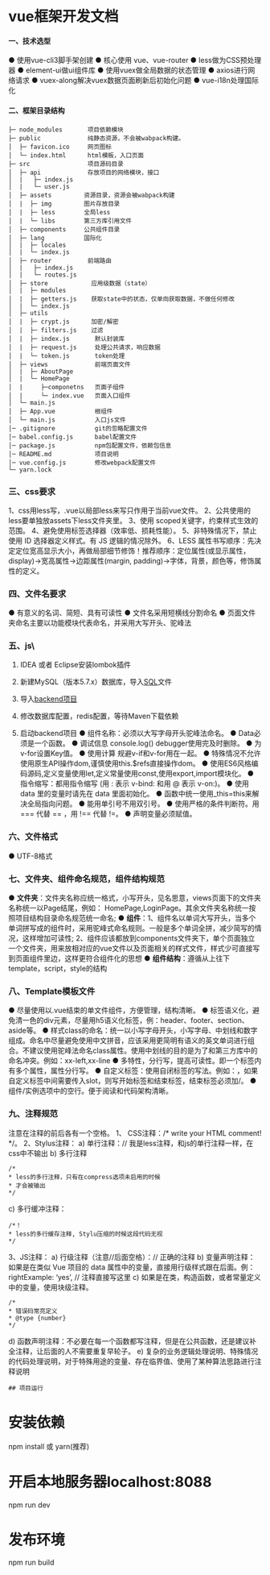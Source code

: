 # vue框架开发文档

#### 一、技术选型
● 使用vue-cli3脚手架创建
● 核心使用 vue、vue-router
● less做为CSS预处理器
● element-ui做ui组件库
● 使用vuex做全局数据的状态管理
● axios进行网络请求
● vuex-along解决vuex数据页面刷新后初始化问题
● vue-i18n处理国际化

#### 二、框架目录结构
```
├─ node_modules       项目依赖模块 
├─ public             纯静态资源，不会被wabpack构建。
│  ├─ favicon.ico     网页图标
│  └─ index.html      html模板，入口页面
├─ src                项目源码目录
│  ├─ api             存放项目的网络模块，接口
│  |   ├─ index.js
│  |   └─ user.js
│  ├─ assets         资源目录，资源会被wabpack构建
│  |  ├─ img         图片存放目录
│  |  ├─ less        全局less
│  |  └─ libs        第三方库引用文件
│  ├─ components     公共组件目录
│  ├─ lang           国际化
│  |  ├─ locales
│  |  └─ index.js
│  ├─ router          前端路由
│  |   ├─ index.js    
│  |   └─ routes.js   
│  ├─ store            应用级数据（state）
│  |  ├─ modules
│  |  ├─ getters.js    获取state中的状态，仅单向获取数据，不做任何修改
│  |  └─ index.js
│  ├─ utils
│  |  ├─ crypt.js      加密/解密
│  |  ├─ filters.js    过滤
│  |  ├─ index.js       默认封装库
│  |  ├─ request.js     处理公共请求，响应数据
│  |  └─ token.js       token处理
│  ├─ views             前端页面文件
│  |  ├─ AboutPage
│  |  └─ HomePage
│  |     ├─componetns   页面子组件
│  |     └─ index.vue   页面入口组件  
│  └─ main.js 
│  ├─ App.vue           根组件
│  └─ main.js           入口js文件
│─ .gitignore           git的忽略配置文件
│─ babel.config.js      babel配置文件
│─ package.js           npm包配置文件，依赖包信息
│─ README.md            项目说明
│─ vue.config.js        修改webpack配置文件
└─ yarn.lock

```

### 三、css要求

1、css用less写，.vue以局部less来写<style lang="less" scoped></style>只作用于当前vue文件。
2、公共使用的less要单独放assets下less文件夹里。
3、使用 scoped关键字，约束样式生效的范围。
4、避免使用标签选择器（效率低、损耗性能）。
5、非特殊情况下，禁止使用 ID 选择器定义样式。有 JS 逻辑的情况除外。
6、LESS 属性书写顺序：先决定定位宽高显示大小，再做局部细节修饰！推荐顺序：定位属性(或显示属性，display)->宽高属性->边距属性(margin, padding)->字体，背景，颜色等，修饰属性的定义。


### 四、文件名要求
● 有意义的名词、简短、具有可读性
● 文件名采用短横线分割命名
● 页面文件夹命名主要以功能模块代表命名，并采用大写开头、驼峰法

### 五、js\
1. IDEA 或者 Eclipse安装lombok插件

2. 新建MySQL（版本5.7.x）数据库，导入[SQL](https://github.com/wuyouzhuguli/FEBS-Vue/blob/master/sql/febs.sql)文件

3. 导入[backend项目](https://github.com/wuyouzhuguli/FEBS-Vue/tree/master/backend)

4. 修改数据库配置，redis配置，等待Maven下载依赖

5. 启动backend项目
● 组件名称：必须以大写字母开头驼峰法命名。
● Data必须是一个函数。
● 调试信息 console.log() debugger使用完及时删除。
● 为v-for设置Key值。
● 使用计算 规避v-if和v-for用在一起。
● 特殊情况不允许使用原生API操作dom,谨慎使用this.$refs直接操作dom。
● 使用ES6风格编码源码,定义变量使用let,定义常量使用const,使用export,import模块化。
● 指令缩写：都用指令缩写 (用 : 表示 v-bind: 和用 @ 表示 v-on:)。
● 使用 data 里的变量时请先在 data 里面初始化。
● 函数中统一使用_this=this来解决全局指向问题。
● 能用单引号不用双引号。
● 使用严格的条件判断符。用 === 代替 == ，用 !== 代替 !=。
● 声明变量必须赋值。

### 六、文件格式
● UTF-8格式

### 七、文件夹、组件命名规范，组件结构规范
● **文件夹**：文件夹名称应统一格式，小写开头，见名思意，views页面下的文件夹名称统一以Page结尾，例如：       HomePage,LoginPage。其余文件夹名称统一按照项目结构目录命名规范统一命名;
● **组件**：1、组件名以单词大写开头，当多个单词拼写成的组件时，采用驼峰式命名规则。一般是多个单词全拼，减少简写的情况，这样增加可读性; 2、组件应该都放到components文件夹下，单个页面独立一个文件夹，用来放相对应的vue文件以及页面相关的样式文件，样式少可直接写到页面组件里边，这样更符合组件化的思想
● **组件结构**：遵循从上往下template，script，style的结构

### 八、Template模板文件
● 尽量使用以.vue结束的单文件组件，方便管理，结构清晰。
● 标签语义化，避免清一色的div元素，尽量用h5语义化标签，例：header、footer、section、aside等。
● 样式class的命名：统一以小写字母开头，小写字母、中划线和数字组成。命名中尽量避免使用中文拼音，应该采用更简明有语义的英文单词进行组合。不建议使用驼峰法命名class属性。使用中划线的目的是为了和第三方库中的命名冲突。例如：xx-left,xx-line
● 多特性，分行写，提高可读性。即一个标签内有多个属性，属性分行写。
● 自定义标签：使用自闭标签的写法。例如：，如果自定义标签中间需要传入slot，则写开始标签和结束标签，结束标签必须加/。
● 组件/实例选项中的空行。便于阅读和代码架构清晰。

### 九、注释规范
注意在注释的前后各有一个空格。
1、 CSS注释：/* write your HTML comment! */。
2、Stylus注释：
a)	单行注释：// 我是less注释，和js的单行注释一样，在css中不输出
b)	多行注释

```
/*
* less的多行注释，只有在compress选项未启用的时候
* 才会被输出
*/
```

c)	多行缓冲注释：

```
/*！
* less的多行缓存注释, Stylu压缩的时候这段代码无视
*/
```

3、JS注释：
a)	行级注释（注意//后面空格）：// 正确的注释
b)	变量声明注释：如果是在类似 Vue 项目的 data 属性中的变量，直接用行级样式跟在后面。例：rightExample: ‘yes’, // 注释直接写这里
c)	如果是在类，构造函数，或者常量定义中的变量，使用块级注释。
```
/*
* 错误码常亮定义
* @type {number}
*/
```
d)	函数声明注释：不必要在每一个函数都写注释，但是在公共函数，还是建议补全注释，让后面的人不需要重复早轮子。
e)	复杂的业务逻辑处理说明、特殊情况的代码处理说明，对于特殊用途的变量、存在临界值、使用了某种算法思路进行注释说明



```
## 项目运行

```
# 安装依赖
npm install 或 yarn(推荐)
# 开启本地服务器localhost:8088
npm run dev
# 发布环境
npm run build

```
